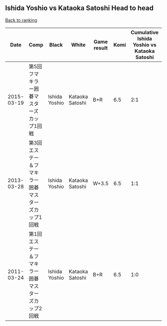 ## Ishida Yoshio vs Kataoka Satoshi Head to head

[Back to ranking](../../index.md)




| **Date** | **Comp** | **Black** | **White** | **Game result** | **Komi** | **Cumulative Ishida Yoshio vs Kataoka Satoshi** | **Ishida Yoshio streak** | **Kataoka Satoshi streak** | 
| --- | --- | --- | --- | --- | --- | --- | --- | --- |
| 2015-03-19 | 第5回フマキラー囲碁マスターズカップ1回戦 | Ishida Yoshio | Kataoka Satoshi | B+R | 6.5 | 2:1 | 1 | 0 | 
| 2013-03-28 | 第3回エステー＆フマキラー囲碁マスターズカップ1回戦 | Ishida Yoshio | Kataoka Satoshi | W+3.5 | 6.5 | 1:1 | 0 | 1 | 
| 2011-03-24 | 第1回エステー＆フマキラー囲碁マスターズカップ2回戦 | Ishida Yoshio | Kataoka Satoshi | B+R | 6.5 | 1:0 | 1 | 0 |




